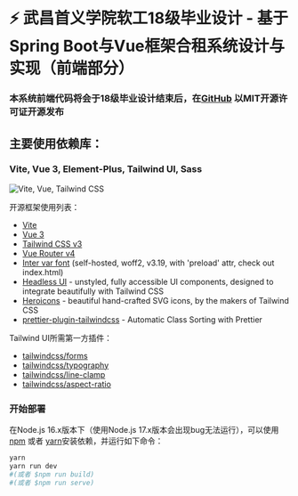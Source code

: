 # ⚡ 武昌首义学院软工18级毕业设计 - 基于Spring Boot与Vue框架合租系统设计与实现（前端部分）

### 本系统前端代码将会于18级毕业设计结束后，在[GitHub](https://github.com) 以MIT开源许可证开源发布

## 主要使用依赖库：
### Vite, Vue 3, Element-Plus, Tailwind UI, Sass
![Vite, Vue, Tailwind CSS](https://user-images.githubusercontent.com/11320080/111277027-a9384c00-8640-11eb-8323-21889bd7c609.png)

开源框架使用列表：
- [Vite](https://vitejs.dev/guide/)
- [Vue 3](https://vuejs.org/guide/introduction.html)
- [Tailwind CSS v3](https://tailwindcss.com/docs/configuration)
- [Vue Router v4](https://github.com/vuejs/router)
- [Inter var font](https://github.com/rsms/inter) (self-hosted, woff2, v3.19, with 'preload' attr, check out index.html)
- [Headless UI](https://headlessui.dev/vue/menu) - unstyled, fully accessible UI components, designed to integrate beautifully with Tailwind CSS
- [Heroicons](https://github.com/tailwindlabs/heroicons#vue) - beautiful hand-crafted SVG icons,
by the makers of Tailwind CSS
- [prettier-plugin-tailwindcss](https://tailwindcss.com/blog/automatic-class-sorting-with-prettier) - Automatic Class Sorting with Prettier

Tailwind UI所需第一方插件：

- [tailwindcss/forms](https://github.com/tailwindlabs/tailwindcss-forms)
- [tailwindcss/typography](https://tailwindcss.com/docs/typography-plugin)
- [tailwindcss/line-clamp](https://github.com/tailwindlabs/tailwindcss-line-clamp)
- [tailwindcss/aspect-ratio](https://github.com/tailwindlabs/tailwindcss-aspect-ratio)

### 开始部署
在Node.js 16.x版本下（使用Node.js 17.x版本会出现bug无法运行），可以使用[npm](https://www.npmjs.com/) 或者 [yarn](https://yarnpkg.com)安装依赖，并运行如下命令：
```sh
yarn 
yarn run dev
#(或者 $npm run build)
#(或者 $npm run serve)
```
